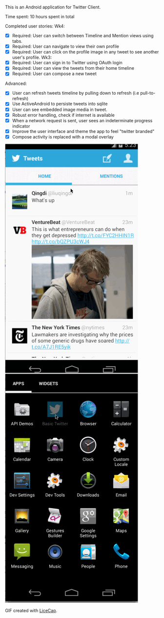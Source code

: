 This is an Android application for Twitter Client.

Time spent: 10 hours spent in total

Completed user stories:
Wk4:
 * [x] Required: User can switch between Timeline and Mention views using tabs. 
 * [x] Required: User can navigate to view their own profile
 * [x] Required: User can click on the profile image in any tweet to see another user's profile. 
Wk3:
 * [x] Required: User can sign in to Twitter using OAuth login
 * [x] Required: User can view the tweets from their home timeline
 * [x] Required: User can compose a new tweet

Advanced:
 * [x] User can refresh tweets timeline by pulling down to refresh (i.e pull-to-refresh)
 * [x] Use ActiveAndroid to persiste tweets into sqlite 
 * [x] User can see embedded image media in tweet.
 * [x] Robust error handling, check if internet is available
 * [x] When a network request is sent, user sees an indeterminate progress indicator
 * [x] Improve the user interface and theme the app to feel "twitter branded"
 * [x] Compose activity is replaced with a modal overlay

![Video Walkthrough](BasicTweet2.gif)
![Video Walkthrough](BasicTweet.gif)

GIF created with [LiceCap](http://www.cockos.com/licecap/).
